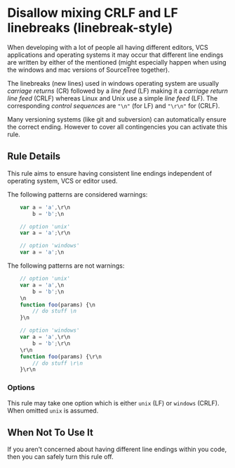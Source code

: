 # Disallow mixing CRLF and LF linebreaks (linebreak-style)

When developing with a lot of people all having different editors, VCS applications and operating systems it may occur that
different line endings are written by either of the mentioned (might especially happen when using the windows and mac versions of SourceTree together).

The linebreaks (new lines) used in windows operating system are usually _carriage returns_ (CR) followed by a _line feed_ (LF) making it a _carriage return line feed_ (CRLF)
whereas Linux and Unix use a simple _line feed_ (LF). The corresponding _control sequences_ are `"\n"` (for LF) and `"\r\n"` for (CRLF).

Many versioning systems (like git and subversion) can automatically ensure the correct ending. However to cover all contingencies you can activate this rule.

## Rule Details

This rule aims to ensure having consistent line endings independent of operating system, VCS or editor used.

The following patterns are considered warnings:

```js
    var a = 'a',\r\n
        b = 'b';\n

    // option 'unix'
    var a = 'a';\r\n

    // option 'windows'
    var a = 'a';\n
```

The following patterns are not warnings:

```js
    // option 'unix'
    var a = 'a',\n
        b = 'b';\n
    \n
    function foo(params) {\n
        // do stuff \n
    }\n

    // option 'windows'
    var a = 'a',\r\n
        b = 'b';\r\n
    \r\n
    function foo(params) {\r\n
        // do stuff \r\n
    }\r\n
```

### Options

This rule may take one option which is either `unix` (LF) or `windows` (CRLF). When omitted `unix` is assumed.

## When Not To Use It

If you aren't concerned about having different line endings within you code, then you can safely turn this rule off.
